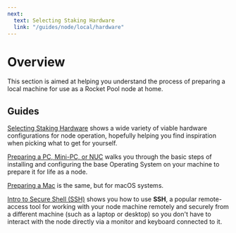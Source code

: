 ```yaml
---
next:
  text: Selecting Staking Hardware
  link: "/guides/node/local/hardware"
---
```


# Overview

This section is aimed at helping you understand the process of preparing a local machine for use as a Rocket Pool node at home.

## Guides

[Selecting Staking Hardware](./hardware) shows a wide variety of viable hardware configurations for node operation, hopefully helping you find inspiration when picking what to get for yourself.

[Preparing a PC, Mini-PC, or NUC](./prepare-pc) walks you through the basic steps of installing and configuring the base Operating System on your machine to prepare it for life as a node.

[Preparing a Mac](./prepare-mac) is the same, but for macOS systems.

[Intro to Secure Shell (SSH)](../ssh) shows you how to use **SSH**, a popular remote-access tool for working with your node machine remotely and securely from a different machine (such as a laptop or desktop) so you don't have to interact with the node directly via a monitor and keyboard connected to it.
